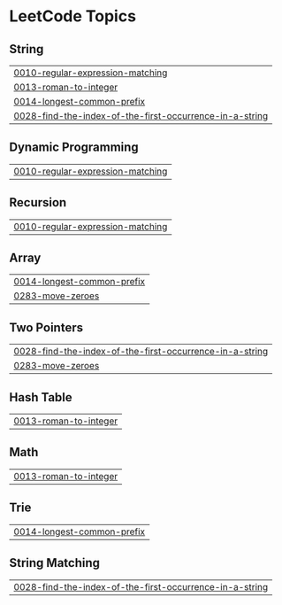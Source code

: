 

<!---LeetCode Topics Start-->
# LeetCode Topics
## String
|  |
| ------- |
| [0010-regular-expression-matching](https://github.com/Chaitanyapatil17/LeetcodeSolution/tree/master/0010-regular-expression-matching) |
| [0013-roman-to-integer](https://github.com/Chaitanyapatil17/LeetcodeSolution/tree/master/0013-roman-to-integer) |
| [0014-longest-common-prefix](https://github.com/Chaitanyapatil17/LeetcodeSolution/tree/master/0014-longest-common-prefix) |
| [0028-find-the-index-of-the-first-occurrence-in-a-string](https://github.com/Chaitanyapatil17/LeetcodeSolution/tree/master/0028-find-the-index-of-the-first-occurrence-in-a-string) |
## Dynamic Programming
|  |
| ------- |
| [0010-regular-expression-matching](https://github.com/Chaitanyapatil17/LeetcodeSolution/tree/master/0010-regular-expression-matching) |
## Recursion
|  |
| ------- |
| [0010-regular-expression-matching](https://github.com/Chaitanyapatil17/LeetcodeSolution/tree/master/0010-regular-expression-matching) |
## Array
|  |
| ------- |
| [0014-longest-common-prefix](https://github.com/Chaitanyapatil17/LeetcodeSolution/tree/master/0014-longest-common-prefix) |
| [0283-move-zeroes](https://github.com/Chaitanyapatil17/LeetcodeSolution/tree/master/0283-move-zeroes) |
## Two Pointers
|  |
| ------- |
| [0028-find-the-index-of-the-first-occurrence-in-a-string](https://github.com/Chaitanyapatil17/LeetcodeSolution/tree/master/0028-find-the-index-of-the-first-occurrence-in-a-string) |
| [0283-move-zeroes](https://github.com/Chaitanyapatil17/LeetcodeSolution/tree/master/0283-move-zeroes) |
## Hash Table
|  |
| ------- |
| [0013-roman-to-integer](https://github.com/Chaitanyapatil17/LeetcodeSolution/tree/master/0013-roman-to-integer) |
## Math
|  |
| ------- |
| [0013-roman-to-integer](https://github.com/Chaitanyapatil17/LeetcodeSolution/tree/master/0013-roman-to-integer) |
## Trie
|  |
| ------- |
| [0014-longest-common-prefix](https://github.com/Chaitanyapatil17/LeetcodeSolution/tree/master/0014-longest-common-prefix) |
## String Matching
|  |
| ------- |
| [0028-find-the-index-of-the-first-occurrence-in-a-string](https://github.com/Chaitanyapatil17/LeetcodeSolution/tree/master/0028-find-the-index-of-the-first-occurrence-in-a-string) |
<!---LeetCode Topics End-->